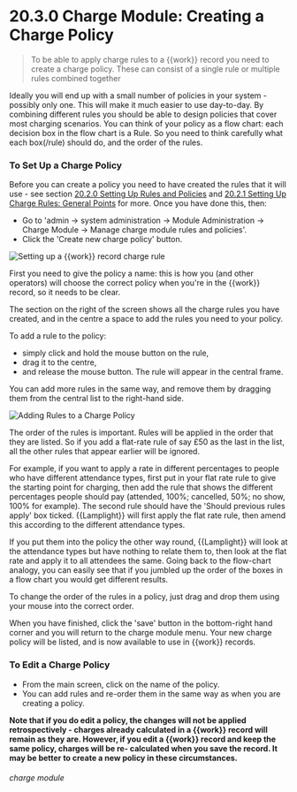 # 20.3.0 Charge Module: Creating a Charge Policy

> To be able to apply charge rules to a {{work}} record you need to create a charge policy. These can consist of a single rule or multiple rules combined together



Ideally you will end up with a small number of policies in your system - possibly only one.  This will make it much easier to use day-to-day.  By combining different rules you should be able to design policies that cover most charging scenarios.  You can think of your policy as a flow chart: each decision box in the flow chart is a Rule.  So you need to think carefully what each box(/rule) should do, and the order of the rules.


### To Set Up a Charge Policy

Before you can create a policy you need to have created the rules that it will use - see section [20.2.0  Setting Up Rules and Policies](/help/index/p/20.2.0) and [20.2.1  Setting Up Charge Rules: General Points](/help/index/p/20.2.1) for more.  Once you have done this, then:

- Go to 'admin -> system administration -> Module Administration -> Charge Module -> Manage charge module rules and policies'.
- Click the 'Create new charge policy' button. 

![Setting up a {{work}} record charge rule](20.3.0a.png)

First you need to give the policy a name: this is how you (and other operators) will choose the correct policy when you're in the {{work}} record, so it needs to be clear.

The section on the right of the screen shows all the charge rules you have created, and in the centre a space to add the rules you need to your policy. 

To add a rule to the policy:
 - simply click and hold the mouse button on the rule, 
 - drag it to the centre, 
 - and release the mouse button. 
The rule will appear in the central frame. 

You can add more rules in the same way, and  remove them by dragging them from the central list to the right-hand side. 

![Adding Rules to a Charge Policy](20.3.0b.png)

The order of the rules is important. Rules will be applied in the order that they are listed. So if you add a flat-rate rule of say £50 as the last in the list, all the other rules that appear earlier will be ignored. 

For example, if you want to apply a rate in different percentages to people who have different attendance types, first put in your flat rate rule to give the starting point for charging, then add the rule that shows the different percentages people should pay (attended, 100%; cancelled, 50%; no show, 100% for example). The second rule should have the 'Should previous rules apply' box ticked. {{Lamplight}} will first apply the flat rate rule, then amend this according to the different attendance types. 

If you put them into the policy the other way round, {{Lamplight}} will look at the attendance types but have nothing to relate them to, then look at the flat rate and apply it to all attendees the same.  Going back to the flow-chart analogy, you can easily see that if you jumbled up the order of the boxes in a flow chart you would get different results.

To change the order of the rules in a policy, just drag and drop them using your mouse into the correct order.

When you have finished, click the 'save' button in the bottom-right hand corner and you will return to the charge module menu. Your new charge policy will be listed, and is now available to use in {{work}} records. 

### To Edit a Charge Policy

- From the main screen, click on the name of the policy.
- You can add rules and re-order them in the same way as when you are creating a policy.  

**Note that if you do edit a policy, the changes will not be applied retrospectively - charges already calculated in a {{work}} record will remain as they are. However, if you edit a {{work}} record and keep the same policy, charges will be re- calculated when you save the record. It may be better to create a new policy in these circumstances.**

###### charge module

